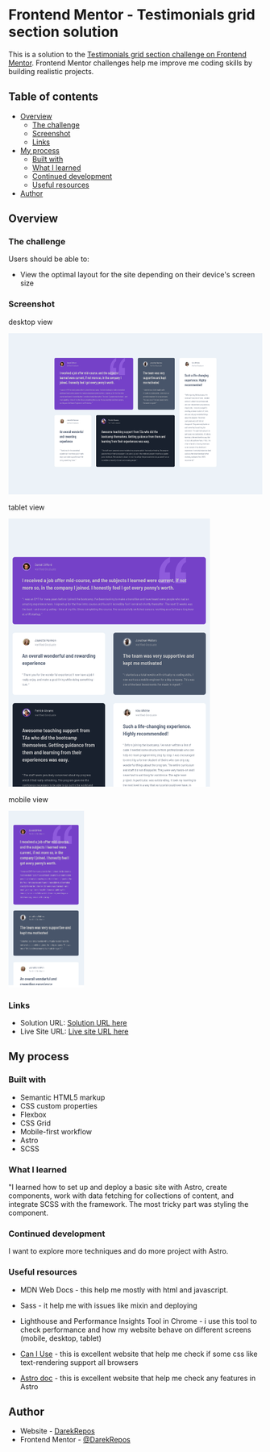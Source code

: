 # Frontend Mentor - Testimonials grid section solution

This is a solution to the [Testimonials grid section challenge on Frontend Mentor](https://www.frontendmentor.io/challenges/testimonials-grid-section-Nnw6J7Un7). Frontend Mentor challenges help me improve me coding skills by building realistic projects. 

## Table of contents

- [Overview](#overview)
  - [The challenge](#the-challenge)
  - [Screenshot](#screenshot)
  - [Links](#links)
- [My process](#my-process)
  - [Built with](#built-with)
  - [What I learned](#what-i-learned)
  - [Continued development](#continued-development)
  - [Useful resources](#useful-resources)
- [Author](#author)



## Overview

### The challenge

Users should be able to:

- View the optimal layout for the site depending on their device's screen size

### Screenshot


desktop view

<img alt="desktop view screenshot" src="./docs/screenshots/screenshot-desktop.png" width="600" height="320">

tablet view

<img alt="tablet view screenshot" src="./docs/screenshots/screenshot-tablet.png" width="400" height="532">

mobile view

<img alt="mobile view screenshot" src="./docs/screenshots/screenshot-mobile.png" width="150" height="350">


### Links

- Solution URL: [Solution URL here](https://www.frontendmentor.io/solutions/testimonials-grid-section-with-astro-MlGkDR-haD)
- Live Site URL: [Live site URL here](https:/DarekRepos.github.io/Testimonials-grid-section/)

## My process

### Built with

- Semantic HTML5 markup
- CSS custom properties
- Flexbox
- CSS Grid
- Mobile-first workflow
- Astro
- SCSS


### What I learned

"I learned how to set up and deploy a basic site with Astro, create components, work with data fetching for collections of content, and integrate SCSS with the framework. The most tricky part was styling the component. 

### Continued development

I want to explore more techniques and do more project with Astro. 

### Useful resources


- MDN Web Docs - this help me mostly with html and javascript. 

- Sass - it help me with issues like mixin and deploying

- Lighthouse and Performance Insights Tool in Chrome - i use this tool to check performance and how my website behave on different screens (mobile, desktop, tablet)

- [Can I Use](https://caniuse.com) - this is excellent website that help me check if some css like text-rendering support all browsers

- [Astro doc](https://docs.astro.build/pl/getting-started/) - this is excellent website that help me check any features in Astro


## Author
- Website - [DarekRepos](https://github.com/DarekRepos)
- Frontend Mentor - [@DarekRepos](https://www.frontendmentor.io/profile/DarekRepos)
